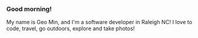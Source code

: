 ### Good morning!

My name is Geo Min, and I'm a software developer in Raleigh NC! I love to code, travel, go outdoors, explore and take photos!
